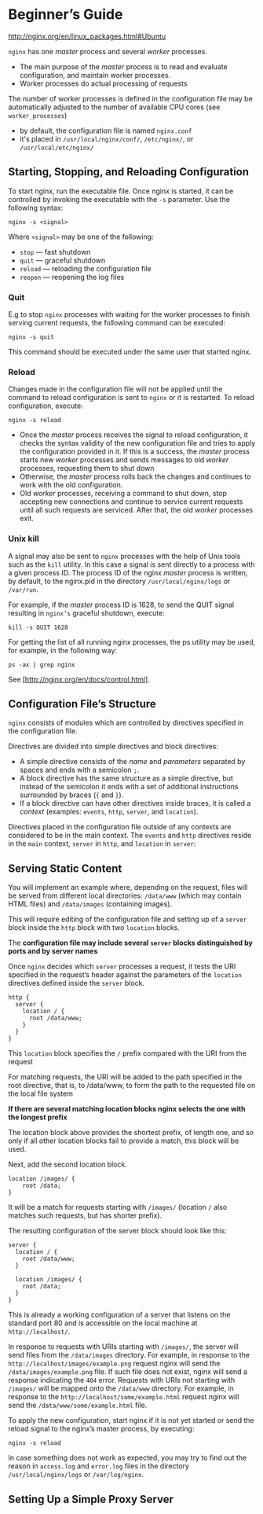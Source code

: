 # Beginner’s Guide

http://nginx.org/en/linux_packages.html#Ubuntu

`nginx` has one _master_ process and several _worker_ processes.

- The main purpose of the _master_ process is to read and evaluate configuration, and maintain worker processes.
- Worker processes do actual processing of requests

The number of worker processes is defined in the configuration file may be automatically adjusted to the number of available CPU cores (see `worker_processes`)

- by default, the configuration file is named `nginx.conf`
- it's placed in `/usr/local/nginx/conf/`, `/etc/nginx/`, or `/usr/local/etc/nginx/`

## Starting, Stopping, and Reloading Configuration

To start nginx, run the executable file. Once nginx is started, it can be controlled by invoking the executable with the `-s` parameter. Use the following syntax:

`nginx -s <signal>`

Where `<signal>` may be one of the following:

- `stop` — fast shutdown
- `quit` — graceful shutdown
- `reload` — reloading the configuration file
- `reopen` — reopening the log files

### Quit

E.g to stop `nginx` processes with waiting for the worker processes to finish serving current requests, the following command can be executed:

`nginx -s quit`

This command should be executed under the same user that started nginx.

### Reload

Changes made in the configuration file will not be applied until the command to reload configuration is sent to `nginx` or it is restarted. To reload configuration, execute:

`nginx -s reload`

- Once the _master_ process receives the signal to reload configuration, it checks the syntax validity of the new configuration file and tries to apply the configuration provided in it. If this is a success, the _master_ process starts new _worker_ processes and sends messages to old _worker_ processes, requesting them to shut down
- Otherwise, the _master_ process rolls back the changes and continues to work with the old configuration.
- Old _worker_ processes, receiving a command to shut down, stop accepting new connections and continue to service current requests until all such requests are serviced. After that, the old _worker_ processes exit.

### Unix kill

A signal may also be sent to `nginx` processes with the help of Unix tools such as the `kill` utility. In this case a signal is sent directly to a process with a given process ID. The process ID of the nginx _master_ process is written, by default, to the nginx.pid in the directory `/usr/local/nginx/logs` or `/var/run`.

For example, if the _master_ process ID is 1628, to send the QUIT signal resulting in `nginx’s` graceful shutdown, execute:

`kill -s QUIT 1628`

For getting the list of all running nginx processes, the ps utility may be used, for example, in the following way:

`ps -ax | grep nginx`

See [http://nginx.org/en/docs/control.html].

## Configuration File’s Structure

`nginx` consists of modules which are controlled by directives specified in the configuration file.

Directives are divided into simple directives and block directives:

- A simple directive consists of the _name_ and _parameters_ separated by spaces and ends with a semicolon `;`.
- A block directive has the same structure as a simple directive, but instead of the semicolon it ends with a set of additional instructions surrounded by braces (`{` and `}`).
- If a block directive can have other directives inside braces, it is called a _context_ (examples: `events`, `http`, `server`, and `location`).

Directives placed in the configuration file outside of any contexts are considered to be in the main context. The `events` and `http` directives reside in the `main` context, `server` in `http`, and `location` in `server`:

## Serving Static Content

You will implement an example where, depending on the request, files will be served from different local directories: `/data/www` (which may contain HTML files) and `/data/images` (containing images).

This will require editing of the configuration file and setting up of a `server` block inside the `http` block with two `location` blocks.

The **configuration file may include several `server` blocks distinguished by ports and by server names**

Once `nginx` decides which `server` processes a request, it tests the URI specified in the request’s header against the parameters of the `location` directives defined inside the `server` block.

```nginx
http {
  server {
    location / {
      root /data/www;
    }
  }
}
```

This `location` block specifies the `/` prefix compared with the URI from the request

For matching requests, the URI will be added to the path specified in the root directive, that is, to /data/www, to form the path to the requested file on the local file system

**If there are several matching location blocks nginx selects the one with the longest prefix**

The location block above provides the shortest prefix, of length one, and so only if all other location blocks fail to provide a match, this block will be used.

Next, add the second location block.

```nginx
location /images/ {
    root /data;
}
```

It will be a match for requests starting with `/images/` (location `/` also matches such requests, but has shorter prefix).

The resulting configuration of the server block should look like this:

```nginx
server {
  location / {
    root /data/www;
  }

  location /images/ {
    root /data;
  }
}
```

This is already a working configuration of a server that listens on the standard port 80 and is accessible on the local machine at `http://localhost/`.

In response to requests with URIs starting with `/images/`, the server will send files from the `/data/images` directory. For example, in response to the `http://localhost/images/example.png` request nginx will send the `/data/images/example.png` file. If such file does not exist, nginx will send a response indicating the `404` error. Requests with URIs not starting with `/images/` will be mapped onto the `/data/www` directory. For example, in response to the `http://localhost/some/example.html` request nginx will send the `/data/www/some/example.html` file.

To apply the new configuration, start nginx if it is not yet started or send the reload signal to the nginx’s master process, by executing:

`nginx -s reload`

In case something does not work as expected, you may try to find out the reason in `access.log` and `error.log` files in the directory `/usr/local/nginx/logs` or `/var/log/nginx`.

## Setting Up a Simple Proxy Server

